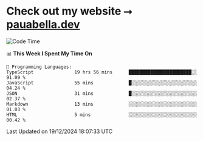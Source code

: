 # Check out my website ⭢ [pauabella.dev](https://pauabella.dev)

<!--START_SECTION:waka-->
![Code Time](http://img.shields.io/badge/Code%20Time-3%2C985%20hrs%207%20mins-blue)

📊 **This Week I Spent My Time On** 

```text
💬 Programming Languages: 
TypeScript               19 hrs 56 mins      ███████████████████████░░   91.09 % 
JavaScript               55 mins             █░░░░░░░░░░░░░░░░░░░░░░░░   04.24 % 
JSON                     31 mins             █░░░░░░░░░░░░░░░░░░░░░░░░   02.37 % 
Markdown                 13 mins             ░░░░░░░░░░░░░░░░░░░░░░░░░   01.03 % 
HTML                     5 mins              ░░░░░░░░░░░░░░░░░░░░░░░░░   00.42 % 
```


 Last Updated on 19/12/2024 18:07:33 UTC
<!--END_SECTION:waka-->
